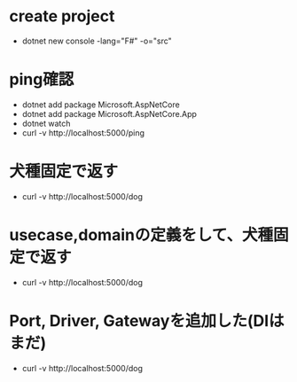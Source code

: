# create project
- dotnet new console -lang="F#" -o="src"

# ping確認
- dotnet add package Microsoft.AspNetCore
- dotnet add package Microsoft.AspNetCore.App
- dotnet watch
- curl -v http://localhost:5000/ping

# 犬種固定で返す
- curl -v http://localhost:5000/dog

# usecase,domainの定義をして、犬種固定で返す
- curl -v http://localhost:5000/dog

# Port, Driver, Gatewayを追加した(DIはまだ)
- curl -v http://localhost:5000/dog